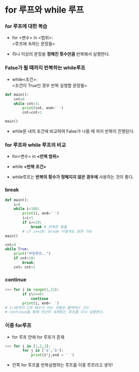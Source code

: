 # for 루프와 while 루프

### for 루프에 대한 복습

-   for <변수> in <범위>:</br> <루프에 속하는 문장들>

-   하나 이상의 문장을 **정해진 횟수만큼** 반복해서 실행한다.

### False가 될 때까지 반복하는 while루프

-   while<조건>:</br> <조건이 True인 경우 반복 실행할 문장들>

```python
def main():
    cnt=0
    while cnt<3:
        print(cnt, end=' ')
        cnt=cnt+1

main()
```

-   while문 내의 조건에 비교하여 False가 나올 때 까지 반복이 진행된다.

### for 루프와 while 루프의 비교

-   for<변수> in **<반복 범위>**

-   while **<반복 조건>**

-   while루프는 **반복의 횟수가 정해지지 않은 경우에** 사용하는 것이 좋다.

### break

```python
def main():
    i=0
    while i<100:
        print(i, end=' ')
        i=i+1
        if i==20:
            break # 반복문 탈출
        # if i==20: break 이렇게도 표현 가능
main()
```

```python
cnt=0
while True:
    print("무한루프..")
    if cnt>10:
        break;
    cnt= cnt+1
```

### continue

```python
>>> for i in range(1,11):
        if i%2==0:
            continue
        print(i, end=' ')
# 1~10까지 2의 배수가 아닌 것들만 출력하는 코드
# continue를 통해 자신이 속해있는 루프를 다시 실행한다.

```

### 이중 for루프

-   for 루프 안에 for 루프가 존재

```python
>>> for i in [1,2,3]:
        for j in ['a','b']:
            print(i*j,end = ' ')
```

-   안쪽 for 루프를 반복실행하는 루프를 이중 루프라고 생각!
